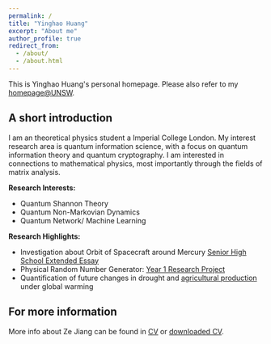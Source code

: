 ```yaml
---
permalink: /
title: "Yinghao Huang"
excerpt: "About me"
author_profile: true
redirect_from: 
  - /about/
  - /about.html
---
```


This is Yinghao Huang's personal homepage. Please also refer to my [homepage@UNSW](https://research.unsw.edu.au/people/dr-ze-jiang). 

## A short introduction
I am an theoretical physics student a Imperial College London. My interest research area is quantum information science, with a focus on quantum information theory and quantum cryptography. I am interested in connections to mathematical physics, most importantly through the fields of matrix analysis.


<b>Research Interests:</b>
* Quantum Shannon Theory
* Quantum Non-Markovian Dynamics
* Quantum Network/ Machine Learning

<b>Research Highlights:</b>
* Investigation about Orbit of Spacecraft around Mercury [Senior High School Extended Essay](https://github.com/Jenary/Jenary.github.io/blob/02a5e8fe5a5eb3d0b15382265731b4cf066d9d43/files/Investigation%20about%20Orbit%20of%20Spacecraft%20around%20Mercury.pdf)
* Physical Random Number Generator: [Year 1 Research Project](https://doi.org/10.1016/j.envsoft.2020.104907)
* Quantification of future changes in drought and [agricultural production](https://doi.org/10.1007/s00704-018-2617-z) under global warming


## For more information
More info about Ze Jiang can be found in [CV](https://zejiang-unsw.github.io/cv/) or [downloaded CV](http://jenary.github.io/files/CV.pdf).
